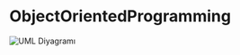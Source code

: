 # ObjectOrientedProgramming

![UML Diyagramı](https://user-images.githubusercontent.com/53351567/175291981-b26f53dd-bb3d-4f53-8e52-63e00b92a052.png)
